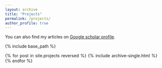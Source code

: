 ```yaml
---
layout: archive
title: "Projects"
permalink: /projects/
author_profile: true
---
```


<style>
body {
text-align: justify}
</style>

You can also find my articles on [Google scholar profile](https://scholar.google.com/citations?user=D7z8d5sAAAAJ&hl=en).

{% include base_path %}

{% for post in site.projects reversed %}
  {% include archive-single.html %}
{% endfor %}
